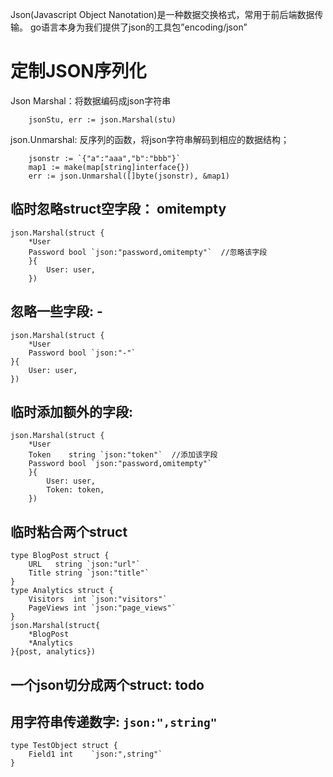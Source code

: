 Json(Javascript Object Nanotation)是一种数据交换格式，常用于前后端数据传输。
go语言本身为我们提供了json的工具包”encoding/json”


# 定制JSON序列化
Json Marshal：将数据编码成json字符串
```
    jsonStu, err := json.Marshal(stu)
```
json.Unmarshal: 反序列的函数，将json字符串解码到相应的数据结构；
```
    jsonstr := `{"a":"aaa","b":"bbb"}`
    map1 := make(map[string]interface{})
    err := json.Unmarshal([]byte(jsonstr), &map1)
```
## 临时忽略struct空字段： omitempty
```
json.Marshal(struct {
    *User
    Password bool `json:"password,omitempty"`  //忽略该字段
    }{
        User: user,
    })
```

## 忽略一些字段: -
```
json.Marshal(struct {
    *User
    Password bool `json:"-"`
}{
    User: user,
})
```

## 临时添加额外的字段: 
```
json.Marshal(struct {
    *User
    Token    string `json:"token"`  //添加该字段
    Password bool `json:"password,omitempty"`
    }{
        User: user,
        Token: token,
    })
```

## 临时粘合两个struct
```
type BlogPost struct {
    URL   string `json:"url"`
    Title string `json:"title"`
}
type Analytics struct {
    Visitors  int `json:"visitors"`
    PageViews int `json:"page_views"`
}
json.Marshal(struct{
    *BlogPost
    *Analytics
}{post, analytics})
```

## 一个json切分成两个struct: todo

## 用字符串传递数字: `json:",string"`
```
type TestObject struct {
    Field1 int    `json:",string"`
}
```



